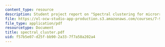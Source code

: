 ```yaml
---
content_type: resource
description: Student project report on "Spectral clustering for microrray data".
file: https://ol-ocw-studio-app-production.s3.amazonaws.com/courses/7-90j-computational-functional-genomics-spring-2005/f57b5e07d25fbb902a337f7a58a202a4_spectral_cluster.pdf
file_type: application/pdf
resourcetype: Document
title: spectral_cluster.pdf
uid: f57b5e07-d25f-bb90-2a33-7f7a58a202a4
---
```

